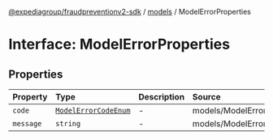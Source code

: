 [@expediagroup/fraudpreventionv2-sdk](../../index.md) / [models](../index.md) / ModelErrorProperties

# Interface: ModelErrorProperties

## Properties

| Property | Type | Description | Source |
| :------ | :------ | :------ | :------ |
| `code` | [`ModelErrorCodeEnum`](../type-aliases/ModelErrorCodeEnum.md) | - | models/ModelError.ts:59 |
| `message` | `string` | - | models/ModelError.ts:60 |

